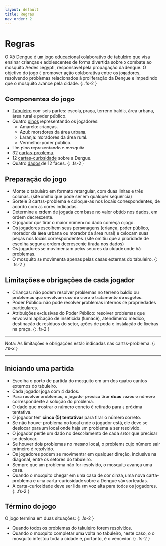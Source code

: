```yaml
---
layout: default
title: Regras
nav_order: 2
---
```


# Regras

O Xô Dengue é um jogo educacional colaborativo de tabuleiro que visa ensinar
crianças e adolescentes de forma divertida sobre o combate ao
mosquito Aedes aegypti, responsável pela propagação da dengue. O objetivo do
jogo é promover ação colaborativa entre os jogadores, resolvendo problemas
relacionados à proliferação da Dengue e impedindo que o mosquito avance pela
cidade.
{: .fs-2 }

## Componentes do jogo

- [Tabuleiro](tabuleiro.md) com seis partes: escola, praça, terreno baldio,
  área urbana, área rural e poder público.
- Quatro [pinos](materiais.md) representando os jogadores:
  - Amarelo: crianças.
  - Azul: moradores da área urbana.
  - Laranja: moradores da área rural.
  - Vermelho: poder público.
- Um pino representando o mosquito.
- 32 [cartas-problema](cartas.md).
- 12 [cartas-curiosidade](cartas.md) sobre a Dengue.
- Quatro [dados](materiais.md) de 12 faces.
{: .fs-2 }

## Preparação do jogo

- Monte o tabuleiro em formato retangular, com duas linhas e três colunas.
  (site omitiu que pode ser em qualquer sequência)
- Sorteie 3 cartas-problema e coloque-as nos locais correspondentes, de acordo
  com as cores indicadas.
- Determine a ordem de jogada com base no valor obtido nos dados, em ordem
  decrescente.
- O jogador que tirar o maior número no dado começa o jogo.
- Os jogadores escolhem seus personagens (criança, poder público, morador da
  área urbana ou morador da área rural) e colocam suas peças nos locais
  correspondentes. (site omitiu que a prioridade de escolha segue a ordem
  decrescente tirada nos dados)
- Os jogadores se movimentam pelos setores da cidade onde há problemas.
- O mosquito se movimenta apenas pelas casas externas do tabuleiro.
{: .fs-2 }

## Limitações e obrigações de cada jogador

- Crianças: não podem resolver problemas no terreno baldio ou problemas que
  envolvam uso de cloro e tratamento de esgotos.
- Poder Público: não pode resolver problemas internos de propriedades
  particulares.
- Atribuições exclusivas do Poder Público: resolver problemas que envolvam
  aplicação de inseticida (fumacê), atendimento médico, destinação de resíduos
  do setor, ações de poda e instalação de lixeiras na praça.
{: .fs-2 }

---
  Nota: As limitações e obrigações estão indicadas nas cartas-problema.
  {: .fs-2 }

---

## Iniciando uma partida

- Escolha o ponto de partida do mosquito em um dos quatro cantos externos do
  tabuleiro.
- Cada jogador joga com 4 dados.
- Para resolver problemas, o jogador precisa tirar **duas** vezes o número
  correspondente à solução do problema.
- O dado que mostrar o número correto é retirado para a próxima tentativa.
- O jogador tem **cinco (5) tentativas** para tirar o número correto.
- Se não houver problema no local onde o jogador está, ele deve se deslocar para
  um local onde haja um problema a ser resolvido.
- O jogador perde um dado no descolamento de cada setor que precisar se deslocar.
- Se houver dois problemas no mesmo local, o problema cujo número sair primeiro
  é resolvido.
- Os jogadores podem se movimentar em qualquer direção, inclusive na diagonal,
  entre os setores do tabuleiro.
- Sempre que um problema não for resolvido, o mosquito avança uma casa.
- Quando o mosquito chegar em uma casa de cor cinza, uma nova carta-problema e
  uma carta-curiosidade sobre a Dengue são sorteadas.
- A carta-curiosidade deve ser lida em voz alta para todos os jogadores.
  {: .fs-2 }

## Término do jogo

O jogo termina em duas situações:
{: .fs-2 }

- Quando todos os problemas do tabuleiro forem resolvidos.
- Quando o mosquito completar uma volta no tabuleiro, neste caso, o o mosquito
  infectou toda a cidade e, portanto, é o vencedor.
  {: .fs-2 }
